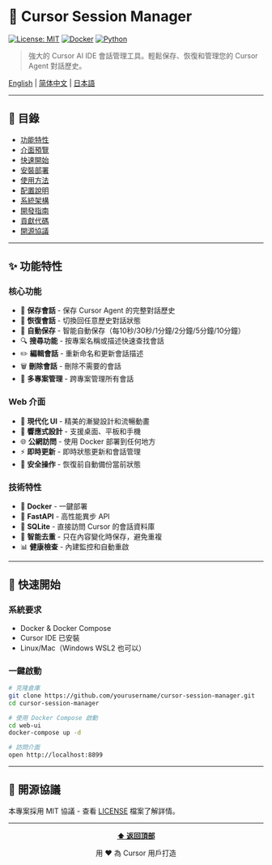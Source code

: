 # 🔧 Cursor Session Manager

[![License: MIT](https://img.shields.io/badge/License-MIT-yellow.svg)](https://opensource.org/licenses/MIT)
[![Docker](https://img.shields.io/badge/Docker-ready-blue.svg)](https://www.docker.com/)
[![Python](https://img.shields.io/badge/Python-3.11-blue.svg)](https://www.python.org/)

> 強大的 Cursor AI IDE 會話管理工具。輕鬆保存、恢復和管理您的 Cursor Agent 對話歷史。

[English](README.md) | [简体中文](README.zh-CN.md) | [日本語](README.ja.md)

---

## 📖 目錄

- [功能特性](#-功能特性)
- [介面預覽](#-介面預覽)
- [快速開始](#-快速開始)
- [安裝部署](#-安裝部署)
- [使用方法](#-使用方法)
- [配置說明](#-配置說明)
- [系統架構](#-系統架構)
- [開發指南](#-開發指南)
- [貢獻代碼](#-貢獻代碼)
- [開源協議](#-開源協議)

---

## ✨ 功能特性

### 核心功能

- 💾 **保存會話** - 保存 Cursor Agent 的完整對話歷史
- 🔄 **恢復會話** - 切換回任意歷史對話狀態
- 🤖 **自動保存** - 智能自動保存（每10秒/30秒/1分鐘/2分鐘/5分鐘/10分鐘）
- 🔍 **搜尋功能** - 按專案名稱或描述快速查找會話
- ✏️ **編輯會話** - 重新命名和更新會話描述
- 🗑️ **刪除會話** - 刪除不需要的會話
- 📁 **多專案管理** - 跨專案管理所有會話

### Web 介面

- 🎨 **現代化 UI** - 精美的漸變設計和流暢動畫
- 📱 **響應式設計** - 支援桌面、平板和手機
- 🌐 **公網訪問** - 使用 Docker 部署到任何地方
- ⚡ **即時更新** - 即時狀態更新和會話管理
- 🔐 **安全操作** - 恢復前自動備份當前狀態

### 技術特性

- 🐳 **Docker** - 一鍵部署
- 🚀 **FastAPI** - 高性能異步 API
- 💾 **SQLite** - 直接訪問 Cursor 的會話資料庫
- 🎯 **智能去重** - 只在內容變化時保存，避免重複
- 📊 **健康檢查** - 內建監控和自動重啟

---

## 🚀 快速開始

### 系統要求

- Docker & Docker Compose
- Cursor IDE 已安裝
- Linux/Mac（Windows WSL2 也可以）

### 一鍵啟動

```bash
# 克隆倉庫
git clone https://github.com/yourusername/cursor-session-manager.git
cd cursor-session-manager

# 使用 Docker Compose 啟動
cd web-ui
docker-compose up -d

# 訪問介面
open http://localhost:8899
```

---

## 📝 開源協議

本專案採用 MIT 協議 - 查看 [LICENSE](LICENSE) 檔案了解詳情。

---

<div align="center">

**[⬆ 返回頂部](#-cursor-session-manager)**

用 ❤️ 為 Cursor 用戶打造

</div>

